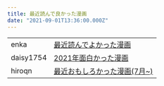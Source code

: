 ```yaml
---
title: 最近読んで良かった漫画
date: "2021-09-01T13:36:00.000Z"
---
```


<table class="articles">
  <tr>
    <td>enka</td>
    <td><a href="https://enkaism.hatenadiary.jp/entry/2021/09/01/210000">最近読んでよかった漫画</a></td>
  </tr>
  <tr>
    <td>daisy1754</td>
    <td><a href="https://nkazuki.hatenablog.com/">2021年面白かった漫画</a></td>
  </tr>
  <tr>
    <td>hiroqn</td>
    <td><a href="https://hiroqn.hatenablog.com/entry/2021/09/02/202147">最近おもしろかった漫画(7月~)</a></td>
  </tr>
</table>
